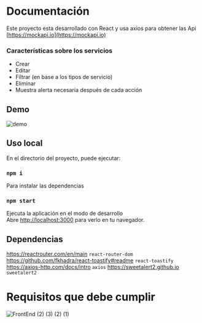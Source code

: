 # Documentación

Este proyecto esta desarrollado con React y usa axios para obtener las Api
[https://mockapi.io](https://mockapi.io)

### Características sobre los servicios

- Crear
- Editar
- Filtrar (en base a los tipos de servicio)
- Eliminar
- Muestra alerta necesaria después de cada acción

## Demo

![demo](https://user-images.githubusercontent.com/45864853/188938557-f4052a41-717d-4b23-887b-144b8e9a87b1.png)

## Uso local

En el directorio del proyecto, puede ejecutar:

### `npm i`

Para instalar las dependencias

### `npm start`

Ejecuta la aplicación en el modo de desarrollo\
Abre [http://localhost:3000](http://localhost:3000) para verlo en tu navegador.

## Dependencias

https://reactrouter.com/en/main
`react-router-dom`\
https://github.com/fkhadra/react-toastify#readme
`react-toastify`\
https://axios-http.com/docs/intro
`axios`
https://sweetalert2.github.io
`sweetalert2`

# Requisitos que debe cumplir

![FrontEnd (2) (3) (2) (1)](https://user-images.githubusercontent.com/45864853/188938904-d649f53e-d3b5-40eb-bf1b-36cf0071ea22.png)
